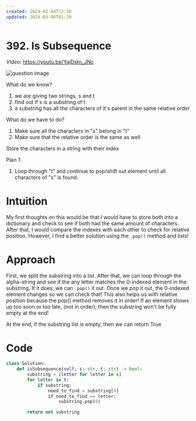 ```yaml
---
created: 2024-02-04T12:50
updated: 2024-03-06T01:20
---
```

# 392. Is Subsequence

*Video*: https://youtu.be/YajDstn_JNc

![question image](Permanent/Education/coding_interview/LeetCode/archive/is_subsequence/img/image0.png)

What do we know?
1. we are giving two strings, s and t
2. find out if s is a substring of t
3. a substring has all the characters of it's parent in the same relative order


What do we have to do?
1. Make sure all the characters in "s" belong in "t"
2. Make sure that the relative order is the same as well


Store the characters in a string with their index 

Plan 1:
1. Loop through "t" and continue to pop/shift out element until all characters of 
    "s" is found.


# Intuition
<!-- Describe your first thoughts on how to solve this problem. -->
My first thoughts on this would be that I would have to store both into a dictionary and check to see if both had the same amount of characters. After that, I would compare the indexes with each other to check for relative position. However, I find a better solution using the `.pop()` method and lists!

# Approach
<!-- Describe your approach to solving the problem. -->
First, we split the substring into a list. After that, we can loop through the alpha-string and see if the any letter matches the 0-indexed element in the substring. If it does, we can `.pop()` it out. Once we pop it out, the 0-indexed element changes so we can check that! This also helps us with relative position because the pop() method removes it in order! If an element shows up too soon or too late, (not in order), then the substring won't be fully empty at the end!

At the end, if the substring list is empty, then we can return True

# Code
```python
class Solution:
    def isSubsequence(self, s: str, t: str) -> bool:
        substring = [letter for letter in s]
        for letter in t:
            if substring:
                need_to_find = substring[0]
                if need_to_find == letter:
                    substring.pop(0)

        return not substring
```
